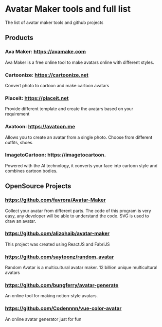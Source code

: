 # Avatar Maker tools and full list
The list of avatar maker tools and github projects

## Products
### Ava Maker: https://avamake.com
Ava Maker is a free online tool to make avatars online with different styles. 

### Cartoonize: https://cartoonize.net
Convert photo to cartoon and make cartoon avatars

### Placeit: https://placeit.net
Provide different template and create the avatars based on your requirement

### Avatoon: https://avatoon.me
Allows you to create an avatar from a single photo. Choose from different outfits, shoes.

### ImagetoCartoon: https://imagetocartoon.
Powered with the AI technology, it converts your face into cartoon style and combines cartoon bodies.

## OpenSource Projects
### https://github.com/favrora/Avatar-Maker
Collect your avatar from different parts. The code of this program is very easy, any developer will be able to understand the code. SVG is used to draw an avatar.

### https://github.com/alizohaib/avatar-maker
This project was created using ReactJS and FabriJS

### https://github.com/saytoonz/random_avatar
Random Avatar is a multicultural avatar maker. 12 billion unique multicultural avatars

### https://github.com/bungferry/avatar-generate
An online tool for making notion-style avatars.

### https://github.com/Codennnn/vue-color-avatar
An online avatar generator just for fun




